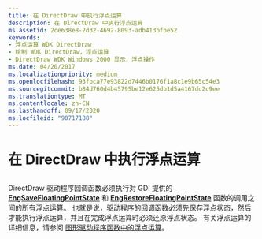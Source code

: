 ```yaml
---
title: 在 DirectDraw 中执行浮点运算
description: 在 DirectDraw 中执行浮点运算
ms.assetid: 2ce638e8-2d32-4692-8093-adb413bfbe52
keywords:
- 浮点运算 WDK DirectDraw
- 绘制 WDK DirectDraw，浮点运算
- DirectDraw WDK Windows 2000 显示，浮点操作
ms.date: 04/20/2017
ms.localizationpriority: medium
ms.openlocfilehash: 93fbca77e93822d7446b0176f1a8c1e9b65c54e3
ms.sourcegitcommit: b84d760d4b45795be12e625db1d5a4167dc2c9ee
ms.translationtype: MT
ms.contentlocale: zh-CN
ms.lasthandoff: 09/17/2020
ms.locfileid: "90717188"
---
```

# <a name="performing-floating-point-operations-in-directdraw"></a>在 DirectDraw 中执行浮点运算


## <span id="ddk_performing_floating_point_operations_in_directdraw_gg"></span><span id="DDK_PERFORMING_FLOATING_POINT_OPERATIONS_IN_DIRECTDRAW_GG"></span>


DirectDraw 驱动程序回调函数必须执行对 GDI 提供的 [**EngSaveFloatingPointState**](/windows/win32/api/winddi/nf-winddi-engsavefloatingpointstate) 和 [**EngRestoreFloatingPointState**](/windows/win32/api/winddi/nf-winddi-engrestorefloatingpointstate) 函数的调用之间的所有浮点运算。 也就是说，驱动程序的回调函数必须先保存浮点状态，然后才能执行浮点运算，并且在完成浮点运算时必须还原浮点状态。 有关浮点运算的详细信息，请参阅 [图形驱动程序函数中的浮点运算](floating-point-operations-in-graphics-driver-functions.md)。

 

